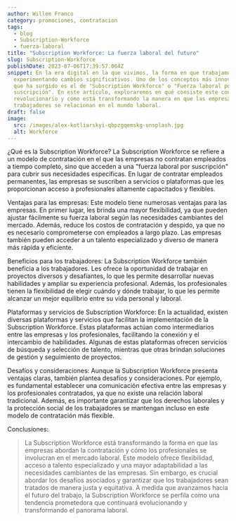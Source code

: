 ```yaml
---
author: Willem Franco
category: promociones, contratacion
tags:
  - blog
  - Subscription-Workforce
  - fuerza-laboral
title: "Subscription Workforce: La fuerza laboral del futuro"
slug: Subscription-Workforce
publishDate: 2023-07-06T17:39:57.064Z
snippet: En la era digital en la que vivimos, la forma en que trabajamos está
  experimentando cambios significativos. Uno de los conceptos más innovadores
  que ha surgido es el de "Subscription Workforce" o "Fuerza laboral por
  suscripción". En este artículo, exploraremos en qué consiste este concepto
  revolucionario y cómo está transformando la manera en que las empresas y los
  trabajadores se relacionan en el mundo laboral.
draft: false
image:
  src: /images/alex-kotliarskyi-qbpzgqemskg-unsplash.jpg
  alt: Workforce
---
```

¿Qué es la Subscription Workforce? La Subscription Workforce se refiere a un modelo de contratación en el que las empresas no contratan empleados a tiempo completo, sino que acceden a una "fuerza laboral por suscripción" para cubrir sus necesidades específicas. En lugar de contratar empleados permanentes, las empresas se suscriben a servicios o plataformas que les proporcionan acceso a profesionales altamente capacitados y flexibles.

Ventajas para las empresas: Este modelo tiene numerosas ventajas para las empresas. En primer lugar, les brinda una mayor flexibilidad, ya que pueden ajustar fácilmente su fuerza laboral según las necesidades cambiantes del mercado. Además, reduce los costos de contratación y despido, ya que no es necesario comprometerse con empleados a largo plazo. Las empresas también pueden acceder a un talento especializado y diverso de manera más rápida y eficiente.

Beneficios para los trabajadores: La Subscription Workforce también beneficia a los trabajadores. Les ofrece la oportunidad de trabajar en proyectos diversos y desafiantes, lo que les permite desarrollar nuevas habilidades y ampliar su experiencia profesional. Además, los profesionales tienen la flexibilidad de elegir cuándo y dónde trabajar, lo que les permite alcanzar un mejor equilibrio entre su vida personal y laboral.

Plataformas y servicios de Subscription Workforce: En la actualidad, existen diversas plataformas y servicios que facilitan la implementación de la Subscription Workforce. Estas plataformas actúan como intermediarios entre las empresas y los profesionales, facilitando la conexión y el intercambio de habilidades. Algunas de estas plataformas ofrecen servicios de búsqueda y selección de talento, mientras que otras brindan soluciones de gestión y seguimiento de proyectos.

Desafíos y consideraciones: Aunque la Subscription Workforce presenta ventajas claras, también plantea desafíos y consideraciones. Por ejemplo, es fundamental establecer una comunicación efectiva entre las empresas y los profesionales contratados, ya que no existe una relación laboral tradicional. Además, es importante garantizar que los derechos laborales y la protección social de los trabajadores se mantengan incluso en este modelo de contratación más flexible.

Conclusiones: 

> La Subscription Workforce está transformando la forma en que las empresas abordan la contratación y cómo los profesionales se involucran en el mercado laboral. Este modelo ofrece flexibilidad, acceso a talento especializado y una mayor adaptabilidad a las necesidades cambiantes de las empresas. Sin embargo, es crucial abordar los desafíos asociados y garantizar que los trabajadores sean tratados de manera justa y equitativa. A medida que avanzamos hacia el futuro del trabajo, la Subscription Workforce se perfila como una tendencia prometedora que continuará evolucionando y transformando el panorama laboral.